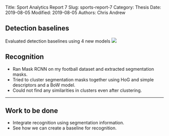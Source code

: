 Title: Sport Analytics Report 7
Slug: sports-report-7
Category: Thesis
Date: 2019-08-05
Modified: 2019-08-05
Authors: Chris Andrew

## Detection baselines
Evaluated detection baselines using 4 new models
<img src='{filename}/images/detection-bline.png'>

## Recognition
- Ran Mask RCNN on my football dataset and extracted segmentation masks.
- Tried to cluster segmentation masks together using HoG and simple descriptors and a BoW model.
- Could not find any similarities in clusters even after clustering.

-------
## Work to be done
- Integrate recognition using segmentation information.
- See how we can create a baseline for recognition.
